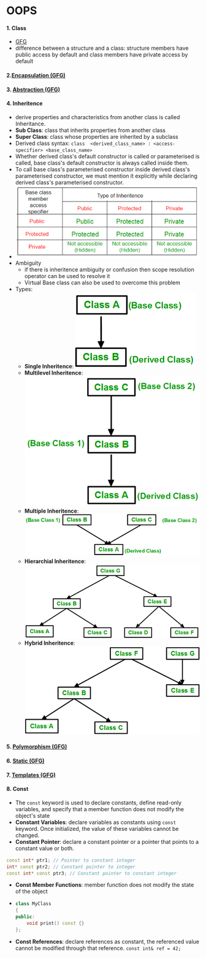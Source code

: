 # OOPS

#### 1. Class

-   [GFG](https://www.geeksforgeeks.org/c-classes-and-objects/)
-   difference between a structure and a class: structure members have public access by default and class members have private access by default

#### 2.[Encapsulation (GFG)](https://www.geeksforgeeks.org/encapsulation-in-cpp/?ref=lbp)

#### 3. [Abstraction (GFG)](https://www.geeksforgeeks.org/abstraction-in-cpp/?ref=lbp)

#### 4. Inheritence

-   derive properties and characteristics from another class is called Inheritance.
-   **Sub Class**: class that inherits properties from another class
-   **Super Class**: class whose properties are inherited by a subclass
-   Derived class syntax: `class  <derived_class_name> : <access-specifier> <base_class_name>`
-   Whether derived class's default constructor is called or parameterised is called, base class's default constructor is always called inside them.
-   To call base class's parameterised constructor inside derived class's parameterised constructor, we must mention it explicitly while declaring derived class's parameterised constructor.
-   ![](inheritenceTable.png "Inheritence table")
-   Ambiguity
    -   if there is inheritence ambiguity or confusion then scope resolution operator can be used to resolve it
    -   Virtual Base class can also be used to overcome this problem
-   Types:
    -   **Single Inheritence**: ![](singleInheritence.png "Single Inheritence")
    -   **Multilevel Inheritence**: ![](multilevelInheritance.png "Multilevel Inheritence")
    -   **Multiple Inheritence**: ![](multipleInheritance.png "Multiple Inheritence")
    -   **Hierarchial Inheritence**: ![](hierarchicalInheritance.png "Hierarchial Inheritence")
    -   **Hybrid Inheritence**: ![](hybridInheritance.png "Hybrid Inheritence")

#### 5. [Polymorphism (GFG)](https://www.geeksforgeeks.org/cpp-polymorphism/)

#### 6. [Static (GFG)](https://www.geeksforgeeks.org/static-member-function-in-cpp/)

#### 7. [Templates (GFG)](https://www.geeksforgeeks.org/templates-cpp/)

#### 8. Const

-   The `const` keyword is used to declare constants, define read-only variables, and specify that a member function does not modify the object's state
-   **Constant Variables**: declare variables as constants using `const` keyword. Once initialized, the value of these variables cannot be changed.
-   **Constant Pointer**: declare a constant pointer or a pointer that points to a constant value or both.

```cpp
const int* ptr1; // Pointer to constant integer
int* const ptr2; // Constant pointer to integer
const int* const ptr3; // Constant pointer to constant integer
```

-   **Const Member Functions**: member function does not modify the state of the object
-   ```cpp
    class MyClass
    {
    public:
        void print() const {}
    };
    ```
-   **Const References**: declare references as constant, the referenced value cannot be modified through that reference. `const int& ref = 42;`
